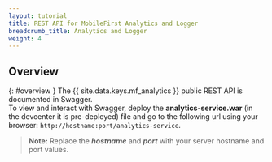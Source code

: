 ```yaml
---
layout: tutorial
title: REST API for MobileFirst Analytics and Logger
breadcrumb_title: Analytics and Logger
weight: 4
---
```

<!-- NLS_CHARSET=UTF-8 -->
## Overview
{: #overview }
The {{ site.data.keys.mf_analytics }} public REST API is documented in Swagger.  
To view and interact with Swagger, deploy the **analytics-service.war** (in the devcenter it is pre-deployed) file and go to the following url using your browser: `http://hostname:port/analytics-service`.

> **Note:** Replace the _**hostname**_ and _**port**_ with your server hostname and port values.
